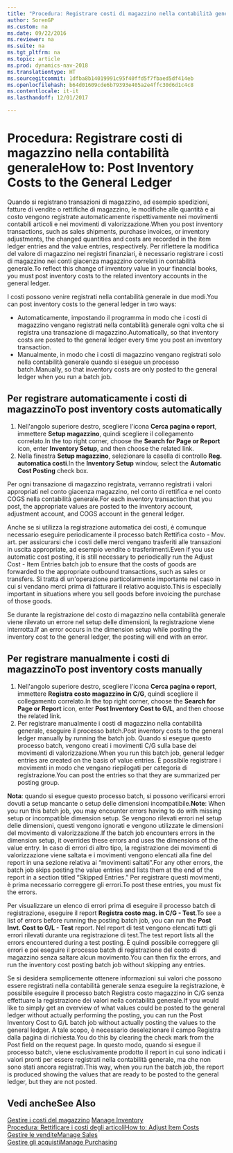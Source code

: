 ```yaml
---
title: "Procedura: Registrare costi di magazzino nella contabilità generale"
author: SorenGP
ms.custom: na
ms.date: 09/22/2016
ms.reviewer: na
ms.suite: na
ms.tgt_pltfrm: na
ms.topic: article
ms.prod: dynamics-nav-2018
ms.translationtype: HT
ms.sourcegitcommit: 1dfba8b14019991c95f40ffd5f7fbaed5df414eb
ms.openlocfilehash: b64d01609cde6b79393e405a2e4ffc30d6d1c4c8
ms.contentlocale: it-it
ms.lasthandoff: 12/01/2017

---
```


# <a name="how-to-post-inventory-costs-to-the-general-ledger"></a><span data-ttu-id="e3238-102">Procedura: Registrare costi di magazzino nella contabilità generale</span><span class="sxs-lookup"><span data-stu-id="e3238-102">How to: Post Inventory Costs to the General Ledger</span></span>   
<span data-ttu-id="e3238-103">Quando si registrano transazioni di magazzino, ad esempio spedizioni, fatture di vendite o rettifiche di magazzino, le modifiche alle quantità e ai costo vengono registrate automaticamente rispettivamente nei movimenti contabili articoli e nei movimenti di valorizzazione.</span><span class="sxs-lookup"><span data-stu-id="e3238-103">When you post inventory transactions, such as sales shipments, purchase invoices, or inventory adjustments, the changed quantities and costs are recorded in the item ledger entries and the value entries, respectively.</span></span> <span data-ttu-id="e3238-104">Per riflettere la modifica del valore di magazzino nei registri finanziari, è necessario registrare i costi di magazzino nei conti giacenza magazzino correlati in contabilità generale.</span><span class="sxs-lookup"><span data-stu-id="e3238-104">To reflect this change of inventory value in your financial books, you must post inventory costs to the related inventory accounts in the general ledger.</span></span>

<span data-ttu-id="e3238-105">I costi possono venire registrati nella contabilità generale in due modi.</span><span class="sxs-lookup"><span data-stu-id="e3238-105">You can post inventory costs to the general ledger in two ways:</span></span>

- <span data-ttu-id="e3238-106">Automaticamente, impostando il programma in modo che i costi di magazzino vengano registrati nella contabilità generale ogni volta che si registra una transazione di magazzino.</span><span class="sxs-lookup"><span data-stu-id="e3238-106">Automatically, so that inventory costs are posted to the general ledger every time you post an inventory transaction.</span></span>
- <span data-ttu-id="e3238-107">Manualmente, in modo che i costi di magazzino vengano registrati solo nella contabilità generale quando si esegue un processo batch.</span><span class="sxs-lookup"><span data-stu-id="e3238-107">Manually, so that inventory costs are only posted to the general ledger when you run a batch job.</span></span>


## <a name="to-post-inventory-costs-automatically"></a><span data-ttu-id="e3238-108">Per registrare automaticamente i costi di magazzino</span><span class="sxs-lookup"><span data-stu-id="e3238-108">To post inventory costs automatically</span></span>
1. <span data-ttu-id="e3238-109">Nell'angolo superiore destro, scegliere l'icona **Cerca pagina o report**, immettere **Setup magazzino**, quindi scegliere il collegamento correlato.</span><span class="sxs-lookup"><span data-stu-id="e3238-109">In the top right corner, choose the **Search for Page or Report** icon, enter **Inventory Setup**, and then choose the related link.</span></span>
2. <span data-ttu-id="e3238-110">Nella finestra **Setup magazzino**, selezionare la casella di controllo **Reg. automatica costi**.</span><span class="sxs-lookup"><span data-stu-id="e3238-110">In the **Inventory Setup** window, select the **Automatic Cost Posting** check box.</span></span>

<span data-ttu-id="e3238-111">Per ogni transazione di magazzino registrata, verranno registrati i valori appropriati nel conto giacenza magazzino, nel conto di rettifica e nel conto COGS nella contabilità generale.</span><span class="sxs-lookup"><span data-stu-id="e3238-111">For each inventory transaction that you post, the appropriate values are posted to the inventory account, adjustment account, and COGS account in the general ledger.</span></span>

<span data-ttu-id="e3238-112">Anche se si utilizza la registrazione automatica dei costi, è comunque necessario eseguire periodicamente il processo batch Rettifica costo - Mov. art. per assicurarsi che i costi delle merci vengano trasferiti alle transazioni in uscita appropriate, ad esempio vendite o trasferimenti.</span><span class="sxs-lookup"><span data-stu-id="e3238-112">Even if you use automatic cost posting, it is still necessary to periodically run the Adjust Cost - Item Entries batch job to ensure that the costs of goods are forwarded to the appropriate outbound transactions, such as sales or transfers.</span></span> <span data-ttu-id="e3238-113">Si tratta di un'operazione particolarmente importante nel caso in cui si vendano merci prima di fatturare il relativo acquisto.</span><span class="sxs-lookup"><span data-stu-id="e3238-113">This is especially important in situations where you sell goods before invoicing the purchase of those goods.</span></span>

<span data-ttu-id="e3238-114">Se durante la registrazione del costo di magazzino nella contabilità generale viene rilevato un errore nel setup delle dimensioni, la registrazione viene interrotta.</span><span class="sxs-lookup"><span data-stu-id="e3238-114">If an error occurs in the dimension setup while posting the inventory cost to the general ledger, the posting will end with an error.</span></span>

## <a name="to-post-inventory-costs-manually"></a><span data-ttu-id="e3238-115">Per registrare manualmente i costi di magazzino</span><span class="sxs-lookup"><span data-stu-id="e3238-115">To post inventory costs manually</span></span>
1. <span data-ttu-id="e3238-116">Nell'angolo superiore destro, scegliere l'icona **Cerca pagina o report**, immettere **Registra costo magazzino in C/G**, quindi scegliere il collegamento correlato.</span><span class="sxs-lookup"><span data-stu-id="e3238-116">In the top right corner, choose the **Search for Page or Report** icon, enter **Post Inventory Cost to G/L**, and then choose the related link.</span></span>
2. <span data-ttu-id="e3238-117">Per registrare manualmente i costi di magazzino nella contabilità generale, eseguire il processo batch.</span><span class="sxs-lookup"><span data-stu-id="e3238-117">Post inventory costs to the general ledger manually by running the batch job.</span></span> <span data-ttu-id="e3238-118">Quando si esegue questo processo batch, vengono creati i movimenti C/G sulla base dei movimenti di valorizzazione.</span><span class="sxs-lookup"><span data-stu-id="e3238-118">When you run this batch job, general ledger entries are created on the basis of value entries.</span></span> <span data-ttu-id="e3238-119">È possibile registrare i movimenti in modo che vengano riepilogati per categoria di registrazione.</span><span class="sxs-lookup"><span data-stu-id="e3238-119">You can post the entries so that they are summarized per posting group.</span></span>

<span data-ttu-id="e3238-120">**Nota**: quando si esegue questo processo batch, si possono verificarsi errori dovuti a setup mancante o setup delle dimensioni incompatibile.</span><span class="sxs-lookup"><span data-stu-id="e3238-120">**Note**: When you run this batch job, you may encounter errors having to do with missing setup or incompatible dimension setup.</span></span> <span data-ttu-id="e3238-121">Se vengono rilevati errori nel setup delle dimensioni, questi vengono ignorati e vengono utilizzate le dimensioni del movimento di valorizzazione.</span><span class="sxs-lookup"><span data-stu-id="e3238-121">If the batch job encounters errors in the dimension setup, it overrides these errors and uses the dimensions of the value entry.</span></span> <span data-ttu-id="e3238-122">In caso di errori di altro tipo, la registrazione dei movimenti di valorizzazione viene saltata e i movimenti vengono elencati alla fine del report in una sezione relativa ai “movimenti saltati”.</span><span class="sxs-lookup"><span data-stu-id="e3238-122">For any other errors, the batch job skips posting the value entries and lists them at the end of the report in a section titled “Skipped Entries.”</span></span> <span data-ttu-id="e3238-123">Per registrare questi movimenti, è prima necessario correggere gli errori.</span><span class="sxs-lookup"><span data-stu-id="e3238-123">To post these entries, you must fix the errors.</span></span>

<span data-ttu-id="e3238-124">Per visualizzare un elenco di errori prima di eseguire il processo batch di registrazione, eseguire il report **Registra costo mag. in C/G - Test**.</span><span class="sxs-lookup"><span data-stu-id="e3238-124">To see a list of errors before running the posting batch job, you can run the **Post Invt. Cost to G/L - Test** report.</span></span> <span data-ttu-id="e3238-125">Nel report di test vengono elencati tutti gli errori rilevati durante una registrazione di test.</span><span class="sxs-lookup"><span data-stu-id="e3238-125">The test report lists all the errors encountered during a test posting.</span></span> <span data-ttu-id="e3238-126">È quindi possibile correggere gli errori e poi eseguire il processo batch di registrazione del costo di magazzino senza saltare alcun movimento.</span><span class="sxs-lookup"><span data-stu-id="e3238-126">You can then fix the errors, and run the inventory cost posting batch job without skipping any entries.</span></span>

<span data-ttu-id="e3238-127">Se si desidera semplicemente ottenere informazioni sui valori che possono essere registrati nella contabilità generale senza eseguire la registrazione, è possibile eseguire il processo batch Registra costo magazzino in C/G senza effettuare la registrazione dei valori nella contabilità generale.</span><span class="sxs-lookup"><span data-stu-id="e3238-127">If you would like to simply get an overview of what values could be posted to the general ledger without actually performing the posting, you can run the Post Inventory Cost to G/L batch job without actually posting the values to the general ledger.</span></span> <span data-ttu-id="e3238-128">A tale scopo, è necessario deselezionare il campo Registra dalla pagina di richiesta.</span><span class="sxs-lookup"><span data-stu-id="e3238-128">You do this by clearing the check mark from the Post field on the request page.</span></span> <span data-ttu-id="e3238-129">In questo modo, quando si esegue il processo batch, viene esclusivamente prodotto il report in cui sono indicati i valori pronti per essere registrati nella contabilità generale, ma che non sono stati ancora registrati.</span><span class="sxs-lookup"><span data-stu-id="e3238-129">This way, when you run the batch job, the report is produced showing the values that are ready to be posted to the general ledger, but they are not posted.</span></span>

## <a name="see-also"></a><span data-ttu-id="e3238-130">Vedi anche</span><span class="sxs-lookup"><span data-stu-id="e3238-130">See Also</span></span>
<span data-ttu-id="e3238-131">[Gestire i costi del magazzino](inventory-manage-inventory.md)  </span><span class="sxs-lookup"><span data-stu-id="e3238-131">[Manage Inventory](inventory-manage-inventory.md)  </span></span>  
[<span data-ttu-id="e3238-132">Procedura: Rettificare i costi degli articoli</span><span class="sxs-lookup"><span data-stu-id="e3238-132">How to: Adjust Item Costs</span></span>](inventory-how-adjust-item-costs.md)  
[<span data-ttu-id="e3238-133">Gestire le vendite</span><span class="sxs-lookup"><span data-stu-id="e3238-133">Manage Sales</span></span>](sales-manage-sales.md)  
[<span data-ttu-id="e3238-134">Gestire gli acquisti</span><span class="sxs-lookup"><span data-stu-id="e3238-134">Manage Purchasing</span></span>](purchasing-manage-purchasing.md)

